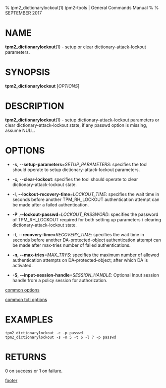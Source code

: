 % tpm2_dictionarylockout(1) tpm2-tools | General Commands Manual
%
% SEPTEMBER 2017

# NAME

**tpm2_dictionarylockout**(1) - setup or clear dictionary-attack-lockout parameters.

# SYNOPSIS

**tpm2_dictionarylockout** [*OPTIONS*]

# DESCRIPTION

**tpm2_dictionarylockout**(1) - setup dictionary-attack-lockout parameters or clear
dictionary-attack-lockout state, if any passwd option is missing, assume NULL.

# OPTIONS

  * **-s**, **--setup-parameters**=_SETUP\_PARAMETERS_:
    specifies the tool should operate to setup dictionary-attack-lockout
    parameters.

  * **-c**, **--clear-lockout**:
    specifies the tool should operate to clear dictionary-attack-lockout state.

  * **-l**, **--lockout-recovery-time**=_LOCKOUT\_TIME_:
    specifies the wait time in seconds before another TPM_RH_LOCKOUT
    authentication attempt can be made after a failed authentication.

  * **-P** ,**--lockout-passwd**=_LOCKOUT\_PASSWORD_:
    specifies the password of TPM_RH_LOCKOUT required for both setting up
    parameters / clearing dictionary-attack-lockout state.

  * **-t**, **--recovery-time**=_RECOVERY\_TIME_:
    specifies the wait time in seconds before another DA-protected-object
    authentication attempt can be made after max-tries number of failed
    authentications.

  * **-n**, **--max-tries**=_MAX\_TRYS_:
    specifies the maximum number of allowed authentication attempts on
    DA-protected-object; after which DA is activated.

  * **-S**, **--input-session-handle**=_SESSION\_HANDLE_:
    Optional Input session handle from a policy session for authorization.

[common options](common/options.md)

[common tcti options](common/tcti.md)

# EXAMPLES

```
tpm2_dictionarylockout -c -p passwd
tpm2_dictionarylockout -s -n 5 -t 6 -l 7 -p passwd
```

# RETURNS

0 on success or 1 on failure.

[footer](common/footer.md)

